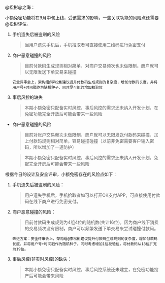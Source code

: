 @松彬@之海：

小额免密功能将在9月中旬上线，受该需求的影响，一些关联功能的风险点还需要@松彬评估。


1. 手机遗失后被盗刷的风险
    > 当用户遗失手机后，手机拾取者可直接使用二维码进行免密支付

2. 商户恶意碰撞的风险
    > 目前付款码生成规则相对简单，对商户交易频次也未做限制，商户就可以无限发送下单交易来碰撞

    ```
    安全评审会上，架构组@李松彬建议提升付款码生成规则的复杂度，增加付款码长度，并将用户号+时间戳作为随机种子，同时尽可能的增加校验位
    ```

3. 事后风控的缺失
    > 本期小额免密只配备实时风控，事后风控的需求还未纳入开发计划，在免密功能完全开放后可能会带来一些风险

- 商户恶意碰撞的风险
    > 目前对账户交易频次未做限制，商户就可以无限发送付款码来碰撞，加上付款码规则相对简单，容易碰撞碰撞（以前非免密需要客户输入密码，所以增加了一道防护）

    > 本期小额免密只配备实时风控，事后风控的需求还未纳入开发计划，免密完全开房后可能会带来一些风险

 
根据今日的设计及安全评审，小额免密存在的风险点如下：
 
1. 手机遗失后被盗刷的风险：
    > 用户遗失手机后，手机拾取者如可以打开OK支付APP，可直接使用付款码在线下商户进行免密支付。
 
2. 商户恶意碰撞的风险：
    > 目前付款码生成规则为4组4位的随机数(共计16位)，因为商户线下消费的交易频次没有限制，商户可以频繁发送下单交易来尝试碰撞付款码。
    
    ```
    改进方案：安全评审会上，架构组@李松彬建议提升付款码生成规则的复杂度，增加付款码长度，并将用户号+时间戳作为随机种子，同时考虑增加1位校验位，将付款码从18位扩充为19位。
    ```
 
3. 事后风控(非实时风控)的缺失：
    > 本期小额免密只配备实时风控，事后风控系统还未建立，在免密功能投产后可能会带来风险

